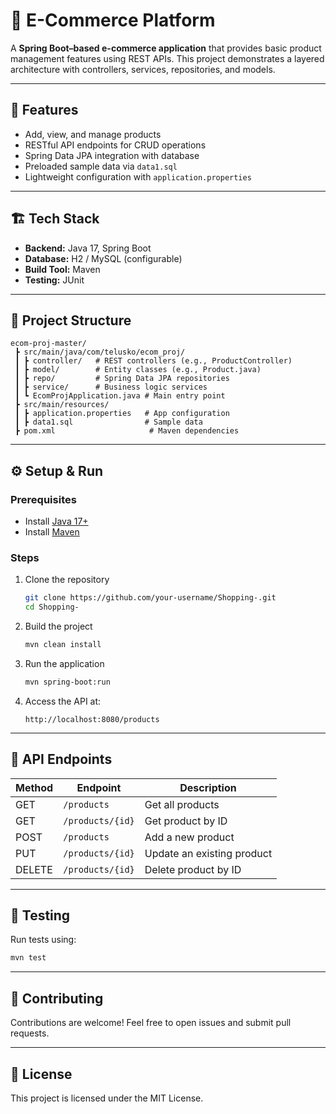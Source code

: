 # 🛒 E-Commerce Platform

A **Spring Boot–based e-commerce application** that provides basic product management features using REST APIs. This project demonstrates a layered architecture with controllers, services, repositories, and models.

---

## 🚀 Features

* Add, view, and manage products
* RESTful API endpoints for CRUD operations
* Spring Data JPA integration with database
* Preloaded sample data via `data1.sql`
* Lightweight configuration with `application.properties`

---

## 🏗️ Tech Stack

* **Backend:** Java 17, Spring Boot
* **Database:** H2 / MySQL (configurable)
* **Build Tool:** Maven
* **Testing:** JUnit

---

## 📂 Project Structure

```
ecom-proj-master/
 ┣ src/main/java/com/telusko/ecom_proj/
 ┃ ┣ controller/   # REST controllers (e.g., ProductController)
 ┃ ┣ model/        # Entity classes (e.g., Product.java)
 ┃ ┣ repo/         # Spring Data JPA repositories
 ┃ ┣ service/      # Business logic services
 ┃ ┗ EcomProjApplication.java # Main entry point
 ┣ src/main/resources/
 ┃ ┣ application.properties   # App configuration
 ┃ ┣ data1.sql                # Sample data
 ┣ pom.xml                     # Maven dependencies
```

---

## ⚙️ Setup & Run

### Prerequisites

* Install [Java 17+](https://adoptium.net/)
* Install [Maven](https://maven.apache.org/)

### Steps

1. Clone the repository

   ```bash
   git clone https://github.com/your-username/Shopping-.git
   cd Shopping-
   ```
2. Build the project

   ```bash
   mvn clean install
   ```
3. Run the application

   ```bash
   mvn spring-boot:run
   ```
4. Access the API at:

   ```
   http://localhost:8080/products
   ```

---

## 📌 API Endpoints

| Method | Endpoint         | Description                |
| ------ | ---------------- | -------------------------- |
| GET    | `/products`      | Get all products           |
| GET    | `/products/{id}` | Get product by ID          |
| POST   | `/products`      | Add a new product          |
| PUT    | `/products/{id}` | Update an existing product |
| DELETE | `/products/{id}` | Delete product by ID       |

---

## 🧪 Testing

Run tests using:

```bash
mvn test
```

---

## 🤝 Contributing

Contributions are welcome! Feel free to open issues and submit pull requests.

---

## 📜 License

This project is licensed under the MIT License.


